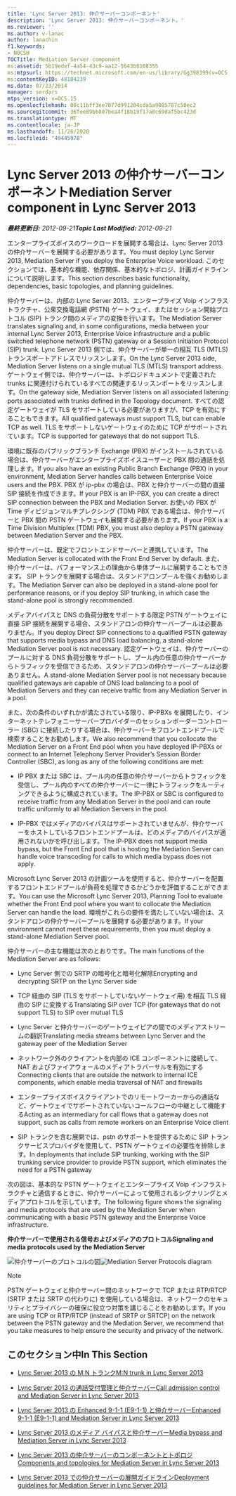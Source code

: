 ```yaml
---
title: 'Lync Server 2013: 仲介サーバーコンポーネント'
description: 'Lync Server 2013: 仲介サーバーコンポーネント。'
ms.reviewer: ''
ms.author: v-lanac
author: lanachin
f1.keywords:
- NOCSH
TOCTitle: Mediation Server component
ms:assetid: 5b19edef-4a54-43c9-aa12-5643b8108355
ms:mtpsurl: https://technet.microsoft.com/en-us/library/Gg398399(v=OCS.15)
ms:contentKeyID: 48184239
ms.date: 07/23/2014
manager: serdars
mtps_version: v=OCS.15
ms.openlocfilehash: 08c11bff3ee7077d991204cda5a9885787c50ec2
ms.sourcegitcommit: 36fee89bb887bea4f18b19f17a8c69daf5bc423d
ms.translationtype: MT
ms.contentlocale: ja-JP
ms.lasthandoff: 11/26/2020
ms.locfileid: "49445978"
---
```

# <a name="mediation-server-component-in-lync-server-2013"></a><span data-ttu-id="fb5f0-103">Lync Server 2013 の仲介サーバーコンポーネント</span><span class="sxs-lookup"><span data-stu-id="fb5f0-103">Mediation Server component in Lync Server 2013</span></span>

<div data-xmlns="http://www.w3.org/1999/xhtml">

<div class="topic" data-xmlns="http://www.w3.org/1999/xhtml" data-msxsl="urn:schemas-microsoft-com:xslt" data-cs="https://msdn.microsoft.com/">

<div data-asp="https://msdn2.microsoft.com/asp">



</div>

<div id="mainSection">

<div id="mainBody"><span data-ttu-id="fb5f0-104">

<span> </span></span><span class="sxs-lookup"><span data-stu-id="fb5f0-104">

<span> </span></span></span>

<span data-ttu-id="fb5f0-105">_**最終更新日:** 2012-09-21_</span><span class="sxs-lookup"><span data-stu-id="fb5f0-105">_**Topic Last Modified:** 2012-09-21_</span></span>

<span data-ttu-id="fb5f0-106">エンタープライズボイスのワークロードを展開する場合は、Lync Server 2013 の仲介サーバーを展開する必要があります。</span><span class="sxs-lookup"><span data-stu-id="fb5f0-106">You must deploy Lync Server 2013, Mediation Server if you deploy the Enterprise Voice workload.</span></span> <span data-ttu-id="fb5f0-107">このセクションでは、基本的な機能、依存関係、基本的なトポロジ、計画ガイドラインについて説明します。</span><span class="sxs-lookup"><span data-stu-id="fb5f0-107">This section describes basic functionality, dependencies, basic topologies, and planning guidelines.</span></span>

<span data-ttu-id="fb5f0-108">仲介サーバーは、内部の Lync Server 2013、エンタープライズ Voip インフラストラクチャ、公衆交換電話網 (PSTN) ゲートウェイ、またはセッション開始プロトコル (SIP) トランク間のメディアの変換を行います。</span><span class="sxs-lookup"><span data-stu-id="fb5f0-108">The Mediation Server translates signaling and, in some configurations, media between your internal Lync Server 2013, Enterprise Voice infrastructure and a public switched telephone network (PSTN) gateway or a Session Initiation Protocol (SIP) trunk.</span></span> <span data-ttu-id="fb5f0-109">Lync Server 2013 側では、仲介サーバーが単一の相互 TLS (MTLS) トランスポートアドレスでリッスンします。</span><span class="sxs-lookup"><span data-stu-id="fb5f0-109">On the Lync Server 2013 side, Mediation Server listens on a single mutual TLS (MTLS) transport address.</span></span> <span data-ttu-id="fb5f0-110">ゲートウェイ側では、仲介サーバーは、トポロジドキュメントで定義された trunks に関連付けられているすべての関連するリッスンポートをリッスンします。</span><span class="sxs-lookup"><span data-stu-id="fb5f0-110">On the gateway side, Mediation Server listens on all associated listening ports associated with trunks defined in the Topology document.</span></span> <span data-ttu-id="fb5f0-111">すべての認定ゲートウェイが TLS をサポートしている必要がありますが、TCP を有効にすることもできます。</span><span class="sxs-lookup"><span data-stu-id="fb5f0-111">All qualified gateways must support TLS, but can enable TCP as well.</span></span> <span data-ttu-id="fb5f0-112">TLS をサポートしないゲートウェイのために TCP がサポートされています。</span><span class="sxs-lookup"><span data-stu-id="fb5f0-112">TCP is supported for gateways that do not support TLS.</span></span>

<span data-ttu-id="fb5f0-113">環境に既存のパブリックブランチ Exchange (PBX) がインストールされている場合は、仲介サーバーがエンタープライズボイスユーザーと PBX 間の通話を処理します。</span><span class="sxs-lookup"><span data-stu-id="fb5f0-113">If you also have an existing Public Branch Exchange (PBX) in your environment, Mediation Server handles calls between Enterprise Voice users and the PBX.</span></span> <span data-ttu-id="fb5f0-114">PBX が ip-pbx の場合は、PBX と仲介サーバーの間の直接 SIP 接続を作成できます。</span><span class="sxs-lookup"><span data-stu-id="fb5f0-114">If your PBX is an IP-PBX, you can create a direct SIP connection between the PBX and Mediation Server.</span></span> <span data-ttu-id="fb5f0-115">お使いの PBX が Time ディビジョンマルチプレクシング (TDM) PBX である場合は、仲介サーバーと PBX 間の PSTN ゲートウェイも展開する必要があります。</span><span class="sxs-lookup"><span data-stu-id="fb5f0-115">If your PBX is a Time Division Multiplex (TDM) PBX, you must also deploy a PSTN gateway between Mediation Server and the PBX.</span></span>

<span data-ttu-id="fb5f0-116">仲介サーバーは、既定でフロントエンドサーバーと連携しています。</span><span class="sxs-lookup"><span data-stu-id="fb5f0-116">The Mediation Server is collocated with the Front End Server by default.</span></span> <span data-ttu-id="fb5f0-117">また、仲介サーバーは、パフォーマンス上の理由から単体プールに展開することもできます。 SIP トランクを展開する場合は、スタンドアロンプールを強くお勧めします。</span><span class="sxs-lookup"><span data-stu-id="fb5f0-117">The Mediation Server can also be deployed in a stand-alone pool for performance reasons, or if you deploy SIP trunking, in which case the stand-alone pool is strongly recommended.</span></span>

<span data-ttu-id="fb5f0-118">メディアバイパスと DNS の負荷分散をサポートする限定 PSTN ゲートウェイに直接 SIP 接続を展開する場合、スタンドアロンの仲介サーバープールは必要ありません。</span><span class="sxs-lookup"><span data-stu-id="fb5f0-118">If you deploy Direct SIP connections to a qualified PSTN gateway that supports media bypass and DNS load balancing, a stand-alone Mediation Server pool is not necessary.</span></span> <span data-ttu-id="fb5f0-119">認定ゲートウェイは、仲介サーバーのプールに対する DNS 負荷分散をサポートし、プール内の任意の仲介サーバーからトラフィックを受信できるため、スタンドアロンの仲介サーバープールは必要ありません。</span><span class="sxs-lookup"><span data-stu-id="fb5f0-119">A stand-alone Mediation Server pool is not necessary because qualified gateways are capable of DNS load balancing to a pool of Mediation Servers and they can receive traffic from any Mediation Server in a pool.</span></span>

<span data-ttu-id="fb5f0-120">また、次の条件のいずれかが満たされている限り、IP-PBXs を展開したり、インターネットテレフォニーサーバープロバイダーのセッションボーダーコントローラー (SBC) に接続したりする場合は、仲介サーバーをフロントエンドプールで検索することをお勧めします。</span><span class="sxs-lookup"><span data-stu-id="fb5f0-120">We also recommend that you collocate the Mediation Server on a Front End pool when you have deployed IP-PBXs or connect to an Internet Telephony Server Provider’s Session Border Controller (SBC), as long as any of the following conditions are met:</span></span>

  - <span data-ttu-id="fb5f0-121">IP PBX または SBC は、プール内の任意の仲介サーバーからトラフィックを受信し、プール内のすべての仲介サーバーに一律にトラフィックをルーティングできるように構成されています。</span><span class="sxs-lookup"><span data-stu-id="fb5f0-121">The IP-PBX or SBC is configured to receive traffic from any Mediation Server in the pool and can route traffic uniformly to all Mediation Servers in the pool.</span></span>

  - <span data-ttu-id="fb5f0-122">IP-PBX ではメディアのバイパスはサポートされていませんが、仲介サーバーをホストしているフロントエンドプールは、どのメディアのバイパスが適用されないかを呼び出します。</span><span class="sxs-lookup"><span data-stu-id="fb5f0-122">The IP-PBX does not support media bypass, but the Front End pool that is hosting the Mediation Server can handle voice transcoding for calls to which media bypass does not apply.</span></span>

<span data-ttu-id="fb5f0-123">Microsoft Lync Server 2013 の計画ツールを使用すると、仲介サーバーを配置するフロントエンドプールが負荷を処理できるかどうかを評価することができます。</span><span class="sxs-lookup"><span data-stu-id="fb5f0-123">You can use the Microsoft Lync Server 2013, Planning Tool to evaluate whether the Front End pool where you want to collocate the Mediation Server can handle the load.</span></span> <span data-ttu-id="fb5f0-124">環境がこれらの要件を満たしていない場合は、スタンドアロンの仲介サーバープールを展開する必要があります。</span><span class="sxs-lookup"><span data-stu-id="fb5f0-124">If your environment cannot meet these requirements, then you must deploy a stand-alone Mediation Server pool.</span></span>

<span data-ttu-id="fb5f0-125">仲介サーバーの主な機能は次のとおりです。</span><span class="sxs-lookup"><span data-stu-id="fb5f0-125">The main functions of the Mediation Server are as follows:</span></span>

  - <span data-ttu-id="fb5f0-126">Lync Server 側での SRTP の暗号化と暗号化解除</span><span class="sxs-lookup"><span data-stu-id="fb5f0-126">Encrypting and decrypting SRTP on the Lync Server side</span></span>

  - <span data-ttu-id="fb5f0-127">TCP 経由の SIP (TLS をサポートしていないゲートウェイ用) を相互 TLS 経由の SIP に変換する</span><span class="sxs-lookup"><span data-stu-id="fb5f0-127">Translating SIP over TCP (for gateways that do not support TLS) to SIP over mutual TLS</span></span>

  - <span data-ttu-id="fb5f0-128">Lync Server と仲介サーバーのゲートウェイピアの間でのメディアストリームの翻訳</span><span class="sxs-lookup"><span data-stu-id="fb5f0-128">Translating media streams between Lync Server and the gateway peer of the Mediation Server</span></span>

  - <span data-ttu-id="fb5f0-129">ネットワーク外のクライアントを内部の ICE コンポーネントに接続して、NAT およびファイアウォールのメディアトラバーサルを有効にする</span><span class="sxs-lookup"><span data-stu-id="fb5f0-129">Connecting clients that are outside the network to internal ICE components, which enable media traversal of NAT and firewalls</span></span>

  - <span data-ttu-id="fb5f0-130">エンタープライズボイスクライアントでのリモートワーカーからの通話など、ゲートウェイでサポートされていないコールフローの中継として機能する</span><span class="sxs-lookup"><span data-stu-id="fb5f0-130">Acting as an intermediary for call flows that a gateway does not support, such as calls from remote workers on an Enterprise Voice client</span></span>

  - <span data-ttu-id="fb5f0-131">SIP トランクを含む展開では、pstn のサポートを提供するために SIP トランクサービスプロバイダを使用して、PSTN ゲートウェイの必要性を排除します。</span><span class="sxs-lookup"><span data-stu-id="fb5f0-131">In deployments that include SIP trunking, working with the SIP trunking service provider to provide PSTN support, which eliminates the need for a PSTN gateway</span></span>

<span data-ttu-id="fb5f0-132">次の図は、基本的な PSTN ゲートウェイとエンタープライズ Voip インフラストラクチャと通信するときに、仲介サーバーによって使用されるシグナリングとメディアプロトコルを示しています。</span><span class="sxs-lookup"><span data-stu-id="fb5f0-132">The following figure shows the signaling and media protocols that are used by the Mediation Server when communicating with a basic PSTN gateway and the Enterprise Voice infrastructure.</span></span>

<span data-ttu-id="fb5f0-133">**仲介サーバーで使用される信号およびメディアのプロトコル**</span><span class="sxs-lookup"><span data-stu-id="fb5f0-133">**Signaling and media protocols used by the Mediation Server**</span></span>

<span data-ttu-id="fb5f0-134">![仲介サーバーのプロトコルの図](images/Gg398399.c3d39ba0-e323-4a58-8f07-4e80d3278af2(OCS.15).jpg "仲介サーバーのプロトコルの図")</span><span class="sxs-lookup"><span data-stu-id="fb5f0-134">![Mediation Server Protocols diagram](images/Gg398399.c3d39ba0-e323-4a58-8f07-4e80d3278af2(OCS.15).jpg "Mediation Server Protocols diagram")</span></span>

<div>


> [!NOTE]  
> <span data-ttu-id="fb5f0-135">PSTN ゲートウェイと仲介サーバー間のネットワークで TCP または RTP/RTCP (SRTP または SRTP の代わりに) を使用している場合は、ネットワークのセキュリティとプライバシーの確保に役立つ対策を講じることをお勧めします。</span><span class="sxs-lookup"><span data-stu-id="fb5f0-135">If you are using TCP or RTP/RTCP (instead of SRTP or SRTCP) on the network between the PSTN gateway and the Mediation Server, we recommend that you take measures to help ensure the security and privacy of the network.</span></span>



</div>

<div>

## <a name="in-this-section"></a><span data-ttu-id="fb5f0-136">このセクション中</span><span class="sxs-lookup"><span data-stu-id="fb5f0-136">In This Section</span></span>

  - [<span data-ttu-id="fb5f0-137">Lync Server 2013 の M:N トランク</span><span class="sxs-lookup"><span data-stu-id="fb5f0-137">M:N trunk in Lync Server 2013</span></span>](lync-server-2013-m-n-trunk.md)

  - [<span data-ttu-id="fb5f0-138">Lync Server 2013 の通話受付管理と仲介サーバー</span><span class="sxs-lookup"><span data-stu-id="fb5f0-138">Call admission control and Mediation Server in Lync Server 2013</span></span>](lync-server-2013-call-admission-control-and-mediation-server.md)

  - [<span data-ttu-id="fb5f0-139">Lync Server 2013 の Enhanced 9-1-1 (E9-1-1) と仲介サーバー</span><span class="sxs-lookup"><span data-stu-id="fb5f0-139">Enhanced 9-1-1 (E9-1-1) and Mediation Server in Lync Server 2013</span></span>](lync-server-2013-enhanced-9-1-1-e9-1-1-and-mediation-server.md)

  - [<span data-ttu-id="fb5f0-140">Lync Server 2013 のメディア バイパスと仲介サーバー</span><span class="sxs-lookup"><span data-stu-id="fb5f0-140">Media bypass and Mediation Server in Lync Server 2013</span></span>](lync-server-2013-media-bypass-and-mediation-server.md)

  - [<span data-ttu-id="fb5f0-141">Lync Server 2013 の仲介サーバーのコンポーネントとトポロジ</span><span class="sxs-lookup"><span data-stu-id="fb5f0-141">Components and topologies for Mediation Server in Lync Server 2013</span></span>](lync-server-2013-components-and-topologies-for-mediation-server.md)

  - [<span data-ttu-id="fb5f0-142">Lync Server 2013 での仲介サーバーの展開ガイドライン</span><span class="sxs-lookup"><span data-stu-id="fb5f0-142">Deployment guidelines for Mediation Server in Lync Server 2013</span></span>](lync-server-2013-deployment-guidelines-for-mediation-server.md)

<span data-ttu-id="fb5f0-143"></div>

</div>

<span> </span>

</div>

</div>

</span><span class="sxs-lookup"><span data-stu-id="fb5f0-143"></div>

</div>

<span> </span>

</div>

</div>

</span></span></div>

